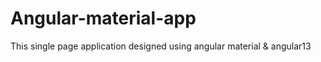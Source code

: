 # Angular-material-app
This single page application designed using angular material &amp; angular13
